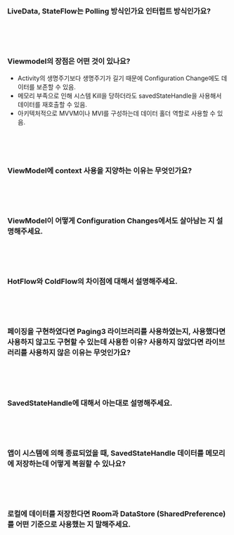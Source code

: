 ### LiveData, StateFlow는 Polling 방식인가요 인터럽트 방식인가요?

<br><br><br>

### Viewmodel의 장점은 어떤 것이 있나요?

- Activity의 생명주기보다 생명주기가 길기 때문에 Configuration Change에도 데이터를 보존할 수 있음.
- 메모리 부족으로 인해 시스템 Kill을 당하더라도 savedStateHandle을 사용해서 데이터를 재호출할 수 있음.
- 아키텍처적으로 MVVM이나 MVI를 구성하는데 데이터 홀더 역할로 사용할 수 있음.

<br><br><br>

### ViewModel에 context 사용을 지양하는 이유는 무엇인가요?

<br><br><br>


### ViewModel이 어떻게 Configuration Changes에서도 살아남는 지 설명해주세요.

<br><br><br>

### HotFlow와 ColdFlow의 차이점에 대해서 설명해주세요.

<br><br><br>

### 페이징을 구현하였다면 Paging3 라이브러리를 사용하였는지, 사용했다면 사용하지 않고도 구현할 수 있는데 사용한 이유? 사용하지 않았다면 라이브러리를 사용하지 않은 이유는 무엇인가요?

<br><br><br>

### SavedStateHandle에 대해서 아는대로 설명해주세요.

<br><br><br>

### 앱이 시스템에 의해 종료되었을 때, SavedStateHandle 데이터를 메모리에 저장하는데 어떻게 복원할 수 있나요?

<br><br><br>

### 로컬에 데이터를 저장한다면 Room과 DataStore (SharedPreference)를 어떤 기준으로 사용했는 지 말해주세요.
